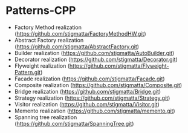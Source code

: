 # Patterns-CPP
- Factory Method realization (https://github.com/stigmatta/FactoryMethodHW.git)
- Abstract Factory realization (https://github.com/stigmatta/AbstractFactory.git)
- Builder realization (https://github.com/stigmatta/AutoBuilder.git)
- Decorator realization (https://github.com/stigmatta/Decorator.git)
- Flyweight realization (https://github.com/stigmatta/Flyweight-Pattern.git)
- Facade realization (https://github.com/stigmatta/Facade.git)
- Composite realization (https://github.com/stigmatta/Composite.git)
- Bridge realization (https://github.com/stigmatta/Bridge.git)
- Strategy realization (https://github.com/stigmatta/Strategy.git)
- Visitor realization (https://github.com/stigmatta/Visitor.git)
- Memento realization (https://github.com/stigmatta/memento.git)
- Spanning tree realization (https://github.com/stigmatta/SpanningTree.git)
